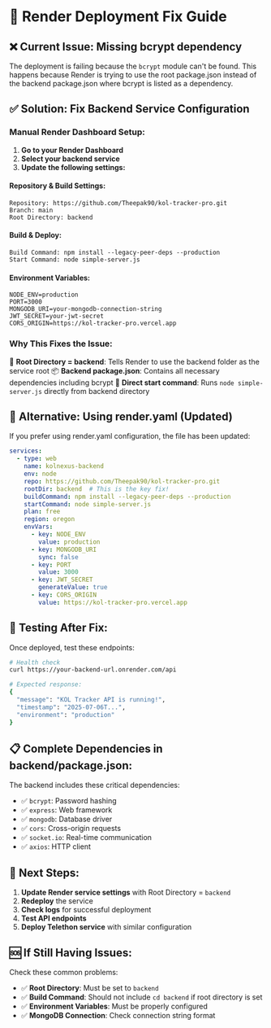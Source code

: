 # 🚀 Render Deployment Fix Guide

## ❌ **Current Issue: Missing bcrypt dependency**

The deployment is failing because the `bcrypt` module can't be found. This happens because Render is trying to use the root package.json instead of the backend package.json where bcrypt is listed as a dependency.

## ✅ **Solution: Fix Backend Service Configuration**

### **Manual Render Dashboard Setup:**

1. **Go to your Render Dashboard**
2. **Select your backend service**
3. **Update the following settings:**

#### **Repository & Build Settings:**
```
Repository: https://github.com/Theepak90/kol-tracker-pro.git
Branch: main
Root Directory: backend
```

#### **Build & Deploy:**
```
Build Command: npm install --legacy-peer-deps --production
Start Command: node simple-server.js
```

#### **Environment Variables:**
```
NODE_ENV=production
PORT=3000
MONGODB_URI=your-mongodb-connection-string
JWT_SECRET=your-jwt-secret
CORS_ORIGIN=https://kol-tracker-pro.vercel.app
```

### **Why This Fixes the Issue:**

🎯 **Root Directory = backend**: Tells Render to use the backend folder as the service root
📦 **Backend package.json**: Contains all necessary dependencies including bcrypt
🔧 **Direct start command**: Runs `node simple-server.js` directly from backend directory

## 🔄 **Alternative: Using render.yaml (Updated)**

If you prefer using render.yaml configuration, the file has been updated:

```yaml
services:
  - type: web
    name: kolnexus-backend
    env: node
    repo: https://github.com/Theepak90/kol-tracker-pro.git
    rootDir: backend  # This is the key fix!
    buildCommand: npm install --legacy-peer-deps --production
    startCommand: node simple-server.js
    plan: free
    region: oregon
    envVars:
      - key: NODE_ENV
        value: production
      - key: MONGODB_URI
        sync: false
      - key: PORT
        value: 3000
      - key: JWT_SECRET
        generateValue: true
      - key: CORS_ORIGIN
        value: https://kol-tracker-pro.vercel.app
```

## 🧪 **Testing After Fix:**

Once deployed, test these endpoints:

```bash
# Health check
curl https://your-backend-url.onrender.com/api

# Expected response:
{
  "message": "KOL Tracker API is running!",
  "timestamp": "2025-07-06T...",
  "environment": "production"
}
```

## 📋 **Complete Dependencies in backend/package.json:**

The backend includes these critical dependencies:
- ✅ `bcrypt`: Password hashing
- ✅ `express`: Web framework
- ✅ `mongodb`: Database driver
- ✅ `cors`: Cross-origin requests
- ✅ `socket.io`: Real-time communication
- ✅ `axios`: HTTP client

## 🔄 **Next Steps:**

1. **Update Render service settings** with Root Directory = `backend`
2. **Redeploy** the service
3. **Check logs** for successful deployment
4. **Test API endpoints**
5. **Deploy Telethon service** with similar configuration

## 🆘 **If Still Having Issues:**

Check these common problems:
- ✅ **Root Directory**: Must be set to `backend`
- ✅ **Build Command**: Should not include `cd backend` if root directory is set
- ✅ **Environment Variables**: Must be properly configured
- ✅ **MongoDB Connection**: Check connection string format 